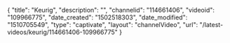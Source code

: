 {
    "title": "Keurig",
    "description": "",
    "channelid": "114661406",
    "videoid": "109966775",
    "date_created": "1502518303",
    "date_modified": "1510705549",
    "type": "captivate",
    "layout": "channelVideo",
    "url": "\/latest-videos\/keurig\/114661406-109966775"
}